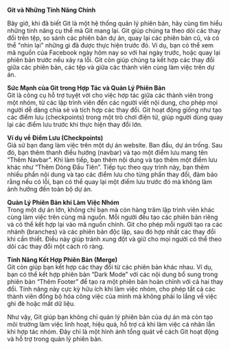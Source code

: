 **Git và Những Tính Năng Chính**

Bây giờ, khi đã biết Git là một hệ thống quản lý phiên bản, hãy cùng tìm hiểu những tính năng cụ thể mà Git mang lại. Git giúp chúng ta theo dõi các thay đổi trên tệp, so sánh các phiên bản dự án, quay lại các phiên bản cũ, và có thể "nhìn lại" những gì đã được thực hiện trước đó. Ví dụ, bạn có thể xem mã nguồn của Facebook ngày hôm nay so với hai ngày trước, hoặc quay lại phiên bản trước nếu xảy ra lỗi. Git còn giúp chúng ta kết hợp các thay đổi giữa các phiên bản, các tệp và giữa các thành viên cùng làm việc trên dự án.

**Sức Mạnh của Git trong Hợp Tác và Quản Lý Phiên Bản**  
Git là công cụ hỗ trợ tuyệt vời cho việc hợp tác giữa các thành viên trong một nhóm, từ các lập trình viên đến các người viết nội dung, cho phép mọi người dễ dàng chia sẻ và tích hợp các thay đổi. Git hoạt động giống như tạo các điểm lưu (checkpoints) trong một trò chơi điện tử, giúp người dùng quay lại các điểm lưu trước khi thực hiện thay đổi lớn.

**Ví dụ về Điểm Lưu (Checkpoints)**  
Giả sử bạn đang làm việc trên một dự án website. Ban đầu, dự án trống. Sau đó, bạn thêm thanh điều hướng (navbar) và tạo một điểm lưu mang tên “Thêm Navbar”. Khi làm tiếp, bạn thêm nội dung và tạo thêm một điểm lưu khác như “Thêm Dòng Đầu Tiên”. Tiếp tục theo quy trình này, bạn thêm nhiều phần nội dung và tạo các điểm lưu cho từng phần thay đổi, đảm bảo rằng nếu có lỗi, bạn có thể quay lại một điểm lưu trước đó mà không làm ảnh hưởng đến toàn bộ dự án.

**Quản Lý Phiên Bản khi Làm Việc Nhóm**  
Trong một dự án lớn, không chỉ bạn mà còn hàng trăm lập trình viên khác cùng làm việc trên cùng mã nguồn. Mỗi người đều tạo các phiên bản riêng và có thể kết hợp lại vào mã nguồn chính. Git cho phép mỗi người tạo ra các nhánh (branches) và các phiên bản độc lập, sau đó hợp nhất các thay đổi khi cần thiết. Điều này giúp tránh xung đột và giữ cho mọi người có thể theo dõi các thay đổi một cách rõ ràng.

**Tính Năng Kết Hợp Phiên Bản (Merge)**  
Git còn giúp bạn kết hợp các thay đổi từ các phiên bản khác nhau. Ví dụ, bạn có thể kết hợp phiên bản “Dark Mode” với các nội dung bổ sung trong phiên bản “Thêm Footer” để tạo ra một phiên bản hoàn chỉnh với cả hai thay đổi. Tính năng này cực kỳ hữu ích khi làm việc nhóm, cho phép tất cả các thành viên đồng bộ hóa công việc của mình mà không phải lo lắng về việc ghi đè hoặc mất dữ liệu.

Như vậy, Git giúp bạn không chỉ quản lý phiên bản của dự án mà còn tạo môi trường làm việc linh hoạt, hiệu quả, hỗ trợ cả khi làm việc cá nhân lẫn khi hợp tác nhóm. Đây chỉ là một hình ảnh tổng quát về cách Git hoạt động và hỗ trợ trong quản lý phiên bản.
